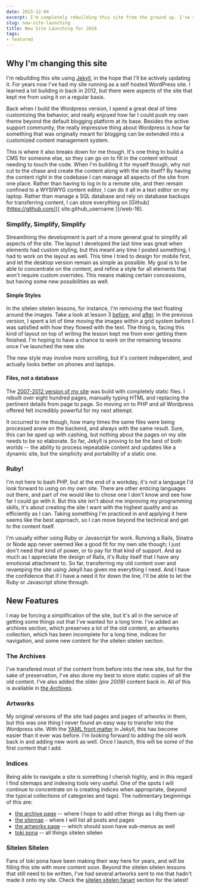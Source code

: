 ```yaml
---
date: 2015-12-04
excerpt: I'm completely rebuilding this site from the ground up. I've simplified a lot of things, but added a bunch of features in the process. Read about the changes and what's new <a href="2016/new-site-launching-2016/">here</a>
slug: new-site-launching
title: New Site Launching for 2016
tags:
- featured
---
```


## Why I'm changing this site

I'm rebuilding this site using [Jekyll](http://jekyllrb.com/), in the hope that I'll be actively updating it. For years now I've had my site running as a self hosted WordPress site.  I learned a lot building in back in 2012, but there were aspects of the site that kept me from using it on a regular basis.

Back when I build the Wordpress version, I spend a great deal of time customizing the behavior, and really enjoyed how far I could push my own theme beyond the default blogging platform at its base. Besides the active support community, the really impressive thing about Wordpress is how far something that was originally meant for blogging can be extended into a customized content management system.

This is where it also breaks down for me though. It's one thing to build a CMS for someone else, so they can go on to fill in the content without needing to touch the code. When I'm building it for myself though, why not cut to the chase and create the content along with the site itself? By having the content right in the codebase I can manage all aspects of the site from one place. Rather than having to log in to a remote site, and then remain confined to a WYSIWYG content editor, I can do it all in a text editor on my laptop. Rather than manage a SQL database and rely on database backups for transferring content, I can store everything on [Github](https://github.com/{{ site.github_username }}/web-16).

### Simplify, Simplify, Simplify

Streamlining the development is part of a more general goal to simplify all aspects of the site. The layout I developed the last time was great when elements had custom styling, but this meant any time I posted something, I had to work on the layout as well. This time I tried to design for mobile first, and let the desktop version remain as simple as possible. My goal is to be able to concentrate on the content, and refine a style for all elements that won't require custom overrides. This means making certain concessions, but having some new possibilities as well. 

#### Simple Styles

In the sitelen sitelen lessons, for instance, I'm removing the text floating around the images. Take a look at lesson 3 [before](/archive/2012/learn_t47_lesson-3.html), and [after](/toki-pona/lesson-3/). In the previous version, I spent a lot of time moving the images within a grid system before I was satisfied with how they flowed with the text. The thing is, facing this kind of layout on top of writing the lesson kept me from ever getting them finished. I'm hoping to have a chance to work on the remaining lessons once I've launched the new site.

The new style may involve more scrolling, but it's content independent, and actually looks better on phones and laptops. 

#### Files, not a database

The [2007-2012 version of my site](/archive/2007/) was build with completely static files. I rebuilt over eight hundred pages, manually typing HTML and replacing the pertinent details from page to page. So moving on to PHP and all Wordpress offered felt incredibly powerful for my next attempt.

It occurred to me though, how many times the same files were being processed anew on the backend, and always with the same result. Sure, this can be sped up with cashing, but nothing about the pages on my site needs to be so elaborate. So far, Jekyll is proving to be the best of both worlds -- the ability to process repeatable content and updates like a dynamic site, but the simplicity and portability of a static one. 

### Ruby!

I'm not here to bash PHP, but at the end of a workday, it's not a language I'd look forward to using on my own site.  There are other enticing languages out there, and part of me would like to chose one I don't know and see how far I could go with it. But this site isn't about me improving my programming skills, it's about creating the site I want with the highest quality and as efficiently as I can. Taking something I'm practiced in and applying it here seems like the best approach, so I can move beyond the technical and get to the content itself.

I'm usually either using Ruby or Javascript for work. Running a Rails, Sinatra or Node app never seemed like a good fit for my own site though; I just don't need that kind of power, or to pay for that kind of support.  And as much as I appreciate the design of Rails, it's Ruby itself that I have any emotional attachment to. So far, transferring my old content over and revamping the site using Jekyll has given me everything I need. And I have the confidence that if I have a need it for down the line, I'll be able to let the Ruby or Javascript shine through.

## New Features

I may be forcing a simplification of the site, but it's all in the service of getting some things out that I've wanted for a long time. I've added an archives section, which preserves a lot of the old content, an artworks collection, which has been incomplete for a long time, indices for navigation, and some new content for the sitelen sitelen section.

### The Archives

I've transfered most of the content from before into the new site, but for the sake of preservation, I've also done my best to store static copies of all the old content. I've also added the older *(pre 2009)* content back in. All of this is available in [the Archives](/archives).

### Artworks

My original versions of the site had pages and pages of artworks in them, but this was one thing I never found an easy way to transfer into the Wordpress site. With the [YAML front matter](http://jekyllrb.com/docs/frontmatter/) in Jekyll, this has become easier than it ever was before. I'm looking forward to adding the old work back in and adding new work as well. Once I launch, this will be some of the first content that I add.

### Indices

Being able to navigate a site is something I cherish highly, and in this regard I find sitemaps and indexing tools very useful.  One of the spots I will continue to concentrate on is creating indices when appropriate, (beyond the typical collections of categories and tags). The rudimentary beginnings of this are:

  * [the archive page](/archive/) -- where I hope to add other things as I dig them up
  * [the sitemap](/sitemap/) - where I will list all posts and pages
  * [the artworks page](/artworks/) -- which should soon have sub-menus as well 
  * [toki pona](/toki-pona) -- all things sitelen sitelen

### Sitelen Sitelen

Fans of toki pona have been making their way here for years, and will be filling this site with more content soon. Beyond the sitelen sitelen lessons that still need to be written, I've had several artworks sent to me that hadn't made it onto my site. Check the [sitelen sitelen fanart](/toki-pona/#sitelen-pi-jan-ante) section for the latest! 
